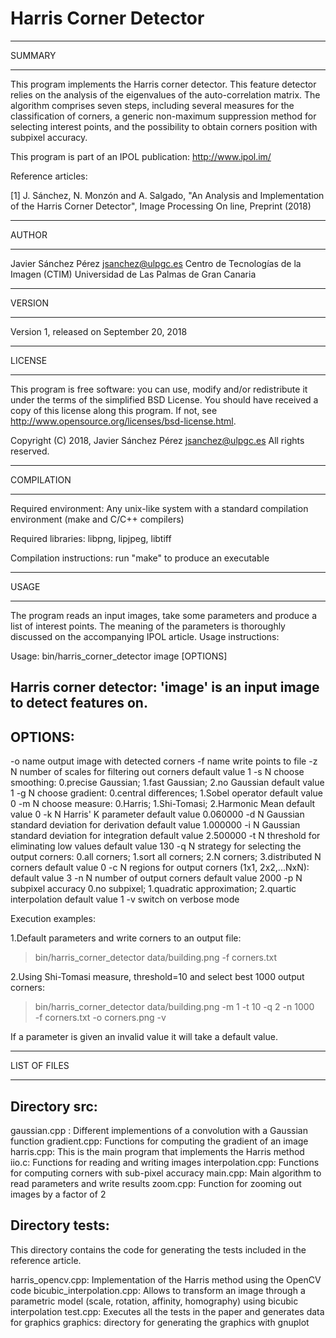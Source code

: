 Harris Corner Detector
======================

*******
SUMMARY
*******

This program implements the Harris corner detector. This feature detector 
relies on the analysis of the eigenvalues of the auto-correlation matrix.
The algorithm comprises seven steps, including several measures for the 
classification of corners, a generic non-maximum suppression method for 
selecting interest points, and the possibility to obtain corners position with 
subpixel accuracy.

This program is part of an IPOL publication:
http://www.ipol.im/

Reference articles:

[1] J. Sánchez, N. Monzón and A. Salgado, "An Analysis and Implementation of 
the Harris Corner Detector", Image Processing On line, Preprint (2018)


******
AUTHOR
******

Javier Sánchez Pérez <jsanchez@ulpgc.es> 
Centro de Tecnologías de la Imagen (CTIM) 
Universidad de Las Palmas de Gran Canaria


*******
VERSION
*******

Version 1, released on September 20, 2018


*******
LICENSE
*******

This program is free software: you can use, modify and/or redistribute it
under the terms of the simplified BSD License. You should have received a
copy of this license along this program. If not, see
<http://www.opensource.org/licenses/bsd-license.html>.

Copyright (C) 2018, Javier Sánchez Pérez <jsanchez@ulpgc.es>
All rights reserved.


***********
COMPILATION
***********

Required environment: Any unix-like system with a standard compilation
environment (make and C/C++ compilers)

Required libraries: libpng, lipjpeg, libtiff

Compilation instructions: run "make" to produce an executable


*****
USAGE
*****

The program reads an input images, take some parameters and produce a list of
interest points. The meaning of the parameters is thoroughly discussed on the 
accompanying IPOL article. Usage instructions:

  Usage: bin/harris_corner_detector image [OPTIONS] 

  Harris corner detector:
  'image' is an input image to detect features on.
  -----------------------------------------------
  OPTIONS:
  --------
   -o name  output image with detected corners 
   -f name  write points to file
   -z N     number of scales for filtering out corners
              default value 1
   -s N     choose smoothing: 
              0.precise Gaussian; 1.fast Gaussian; 2.no Gaussian
              default value 1
   -g N     choose gradient: 
              0.central differences; 1.Sobel operator
              default value 0
   -m N     choose measure: 
              0.Harris; 1.Shi-Tomasi; 2.Harmonic Mean
              default value 0
   -k N     Harris' K parameter
              default value 0.060000
   -d N     Gaussian standard deviation for derivation
              default value 1.000000
   -i N     Gaussian standard deviation for integration
              default value 2.500000
   -t N     threshold for eliminating low values
              default value 130
   -q N     strategy for selecting the output corners:
              0.all corners; 1.sort all corners;
              2.N corners; 3.distributed N corners
              default value 0
   -c N     regions for output corners (1x1, 2x2,...NxN):
              default value 3
   -n N     number of output corners
              default value 2000
   -p N     subpixel accuracy
              0.no subpixel; 1.quadratic approximation; 2.quartic interpolation
              default value 1
   -v       switch on verbose mode 



Execution examples:

  1.Default parameters and write corners to an output file:
    
   >bin/harris_corner_detector data/building.png -f corners.txt 
  
  2.Using Shi-Tomasi measure, threshold=10 and select best 1000 output corners:
    
   >bin/harris_corner_detector data/building.png -m 1 -t 10 -q 2 -n 1000 \
    -f corners.txt -o corners.png -v
   
   
If a parameter is given an invalid value it will take a default value.


*************
LIST OF FILES
*************

Directory src:
--------------
gaussian.cpp	: Different implementions of a convolution with a Gaussian function
gradient.cpp: Functions for computing the gradient of an image
harris.cpp:   This is the main program that implements the Harris method
iio.c:        Functions for reading and writing images 
interpolation.cpp: Functions for computing corners with sub-pixel accuracy
main.cpp:     Main algorithm to read parameters and write results
zoom.cpp:     Function for zooming out images by a factor of 2

Directory tests:
----------------
This directory contains the code for generating the tests included in the 
reference article.

harris_opencv.cpp: Implementation of the Harris method using the OpenCV code
bicubic_interpolation.cpp: Allows to transform an image through a parametric 
  model (scale, rotation, affinity, homography) using bicubic interpolation
test.cpp: Executes all the tests in the paper and generates data for graphics
graphics: directory for generating the graphics with gnuplot

